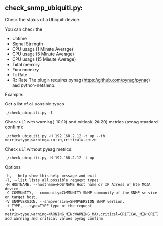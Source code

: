 ## check_snmp_ubiquiti.py:

Check the status of a Ubiquiti device.

You can check the

- Uptime
- Signal Strength
- CPU usage (1 Minute Average)
- CPU usage (5 Minute Average)
- CPU usage (15 Minute Average)
- Total memory
- Free memory
- Tx Rate
- Rx Rate
The plugin requires pynag (https://github.com/pynag/pynag) and python-netsnmp.

Example:

Get a list of all possible types
```
./check_ubiquiti.py -l
```
Check uL1 with warning(-10:10) and critical(-20:20) metrics (pynag standard confirm):
```
./check_ubiquiti.py -H 192.168.2.12 -t up --th metric=type,warning=-10:10,critical=-20:20
```
Check uL1 without pynag metrics:
```
./check_ubiquiti.py -H 192.168.2.12 -t up
```
Options
```
-h, --help show this help message and exit 
-l, --list lists all possible request types 
-H HOSTNAME, --hostname=HOSTNAME Host name or IP Adress of hte MOXA device. 
-C COMMUNITY, --community=COMMUNITY SNMP community of the SNMP service on target host. 
-V SNMPVERSION, --snmpversion=SNMPVERSION SNMP version. 
-t TYPE, --type=TYPE type of the request 
--th metric=type,warning=WARNING_MIN:WARNING_MAX,critical=CRITICAL_MIN:CRITICAL_MAX add warning and critical values pynag confirm
```
